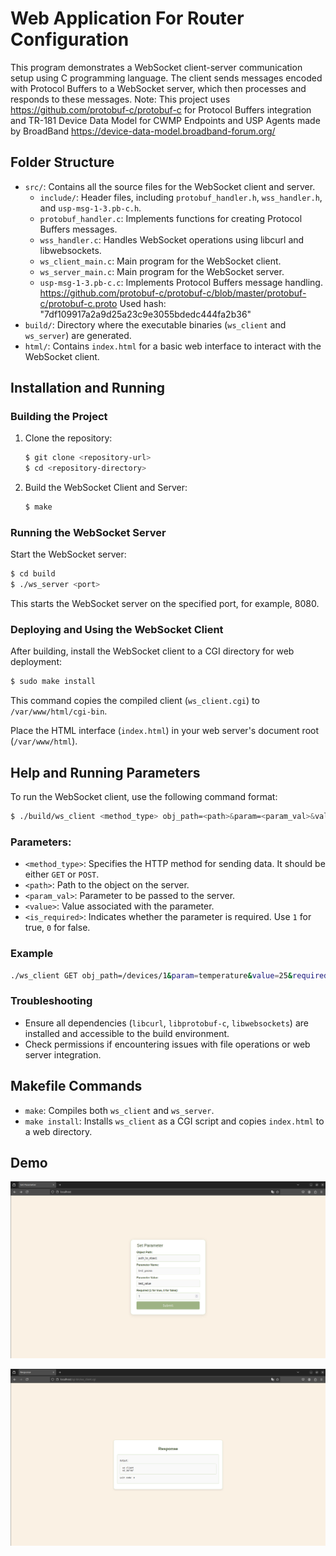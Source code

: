 
# Web Application For Router Configuration

This program demonstrates a WebSocket client-server communication setup using C programming language. The client sends messages encoded with Protocol Buffers to a WebSocket server, which then processes and responds to these messages.
Note: This project uses https://github.com/protobuf-c/protobuf-c for Protocol Buffers integration and TR-181 Device Data Model for CWMP Endpoints and USP Agents made by BroadBand https://device-data-model.broadband-forum.org/

## Folder Structure

- `src/`: Contains all the source files for the WebSocket client and server.
  - `include/`: Header files, including `protobuf_handler.h`, `wss_handler.h`, and `usp-msg-1-3.pb-c.h`.
  - `protobuf_handler.c`: Implements functions for creating Protocol Buffers messages.
  - `wss_handler.c`: Handles WebSocket operations using libcurl and libwebsockets.
  - `ws_client_main.c`: Main program for the WebSocket client.
  - `ws_server_main.c`: Main program for the WebSocket server.
  - `usp-msg-1-3.pb-c.c`: Implements Protocol Buffers message handling. https://github.com/protobuf-c/protobuf-c/blob/master/protobuf-c/protobuf-c.proto Used hash: "7df109917a2a9d25a23c9e3055bdedc444fa2b36"
- `build/`: Directory where the executable binaries (`ws_client` and `ws_server`) are generated.
- `html/`: Contains `index.html` for a basic web interface to interact with the WebSocket client.

## Installation and Running

### Building the Project

1. Clone the repository:

   ```bash
   $ git clone <repository-url>
   $ cd <repository-directory>
   ```

2. Build the WebSocket Client and Server:

   ```bash
   $ make
   ```

### Running the WebSocket Server

Start the WebSocket server:

```bash
$ cd build
$ ./ws_server <port>
```

This starts the WebSocket server on the specified port, for example, 8080.

### Deploying and Using the WebSocket Client

After building, install the WebSocket client to a CGI directory for web deployment:

```bash
$ sudo make install
```

This command copies the compiled client (`ws_client.cgi`) to `/var/www/html/cgi-bin`.

Place the HTML interface (`index.html`) in your web server's document root (`/var/www/html`).

## Help and Running Parameters

To run the WebSocket client, use the following command format:

```bash
$ ./build/ws_client <method_type> obj_path=<path>&param=<param_val>&value=<value>&required=<is_required>
```

### Parameters:

- `<method_type>`: Specifies the HTTP method for sending data. It should be either `GET` or `POST`.
- `<path>`: Path to the object on the server.
- `<param_val>`: Parameter to be passed to the server.
- `<value>`: Value associated with the parameter.
- `<is_required>`: Indicates whether the parameter is required. Use `1` for true, `0` for false.

### Example

```bash
./ws_client GET obj_path=/devices/1&param=temperature&value=25&required=1
```

### Troubleshooting

- Ensure all dependencies (`libcurl`, `libprotobuf-c`, `libwebsockets`) are installed and accessible to the build environment.
- Check permissions if encountering issues with file operations or web server integration.

## Makefile Commands

- `make`: Compiles both `ws_client` and `ws_server`.
- `make install`: Installs `ws_client` as a CGI script and copies `index.html` to a web directory.

## Demo

![My Image](img/test_a)

![My Image](img/test_b)

